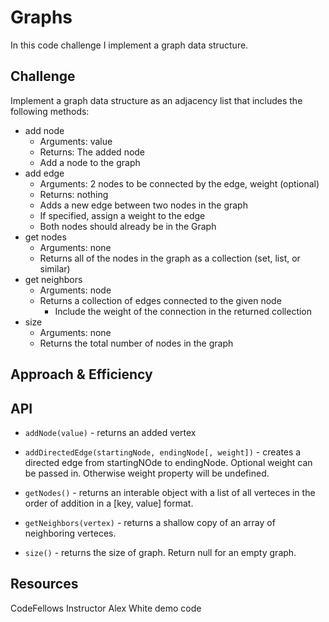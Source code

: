# Graphs

In this code challenge I implement a graph data structure.

## Challenge

Implement a graph data structure as an adjacency list that includes the following methods:

- add node
  - Arguments: value
  - Returns: The added node
  - Add a node to the graph
- add edge
  - Arguments: 2 nodes to be connected by the edge, weight (optional)
  - Returns: nothing
  - Adds a new edge between two nodes in the graph
  - If specified, assign a weight to the edge
  - Both nodes should already be in the Graph
- get nodes
  - Arguments: none
  - Returns all of the nodes in the graph as a collection (set, list, or similar)
- get neighbors
  - Arguments: node
  - Returns a collection of edges connected to the given node
    - Include the weight of the connection in the returned collection
- size
  - Arguments: none
  - Returns the total number of nodes in the graph

## Approach & Efficiency
<!-- What approach did you take? Why? What is the Big O space/time for this approach? -->


## API
<!-- Description of each method publicly available in your Graph -->
- `addNode(value)` - returns an added vertex 

- `addDirectedEdge(startingNode, endingNode[, weight])` - creates a directed edge from startingNOde to endingNode. Optional weight can be passed in. Otherwise weight property will be undefined.

- `getNodes()` - returns an interable object with a list of all verteces in the order of addition in a [key, value] format.

- `getNeighbors(vertex)` - returns a shallow copy of an array of neighboring verteces.

- `size()` - returns the size of graph. Return null for an empty graph.

## Resources

CodeFellows Instructor Alex White demo code
